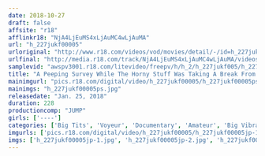 ```yaml
---
date: 2018-10-27
draft: false
affsite: "r18"
afflinkr18: "NjA4LjEuMS4xLjAuMC4wLjAuMA"
url: "h_227jukf00005"
urloriginal: "http://www.r18.com/videos/vod/movies/detail/-/id=h_227jukf00005"
urlfinal: "http://media.r18.com/track/NjA4LjEuMS4xLjAuMC4wLjAuMA/videos/vod/movies/detail/-/id=h_227jukf00005"
samplevid: "awspv3001.r18.com/litevideo/freepv/h/h_2/h_227jukf005/h_227jukf005_dmb_w.mp4"
title: "A Peeping Survey While The Horny Stuff Was Taking A Break From Filming, These AV Actresses Had Some Erotic Fun With Them"
mainimgurl: "pics.r18.com/digital/video/h_227jukf00005/h_227jukf00005ps.jpg"
mainimgs: "h_227jukf00005ps.jpg"
releasedate: "Jan. 25, 2018"
duration: 228
productioncomp: "JUMP"
girls: ['----']
categories: ['Big Tits', 'Voyeur', 'Documentary', 'Amateur', 'Big Vibrator']
imgurls: ['pics.r18.com/digital/video/h_227jukf00005/h_227jukf00005jp-1.jpg', 'pics.r18.com/digital/video/h_227jukf00005/h_227jukf00005jp-2.jpg', 'pics.r18.com/digital/video/h_227jukf00005/h_227jukf00005jp-3.jpg', 'pics.r18.com/digital/video/h_227jukf00005/h_227jukf00005jp-4.jpg', 'pics.r18.com/digital/video/h_227jukf00005/h_227jukf00005jp-5.jpg', 'pics.r18.com/digital/video/h_227jukf00005/h_227jukf00005jp-6.jpg', 'pics.r18.com/digital/video/h_227jukf00005/h_227jukf00005jp-7.jpg', 'pics.r18.com/digital/video/h_227jukf00005/h_227jukf00005jp-8.jpg', 'pics.r18.com/digital/video/h_227jukf00005/h_227jukf00005jp-9.jpg', 'pics.r18.com/digital/video/h_227jukf00005/h_227jukf00005jp-10.jpg', 'pics.r18.com/digital/video/h_227jukf00005/h_227jukf00005jp-11.jpg', 'pics.r18.com/digital/video/h_227jukf00005/h_227jukf00005jp-12.jpg', 'pics.r18.com/digital/video/h_227jukf00005/h_227jukf00005jp-13.jpg', 'pics.r18.com/digital/video/h_227jukf00005/h_227jukf00005jp-14.jpg', 'pics.r18.com/digital/video/h_227jukf00005/h_227jukf00005jp-15.jpg', 'pics.r18.com/digital/video/h_227jukf00005/h_227jukf00005jp-16.jpg', 'pics.r18.com/digital/video/h_227jukf00005/h_227jukf00005jp-17.jpg', 'pics.r18.com/digital/video/h_227jukf00005/h_227jukf00005jp-18.jpg', 'pics.r18.com/digital/video/h_227jukf00005/h_227jukf00005jp-19.jpg', 'pics.r18.com/digital/video/h_227jukf00005/h_227jukf00005jp-20.jpg']
imgs: ['h_227jukf00005jp-1.jpg', 'h_227jukf00005jp-2.jpg', 'h_227jukf00005jp-3.jpg', 'h_227jukf00005jp-4.jpg', 'h_227jukf00005jp-5.jpg', 'h_227jukf00005jp-6.jpg', 'h_227jukf00005jp-7.jpg', 'h_227jukf00005jp-8.jpg', 'h_227jukf00005jp-9.jpg', 'h_227jukf00005jp-10.jpg', 'h_227jukf00005jp-11.jpg', 'h_227jukf00005jp-12.jpg', 'h_227jukf00005jp-13.jpg', 'h_227jukf00005jp-14.jpg', 'h_227jukf00005jp-15.jpg', 'h_227jukf00005jp-16.jpg', 'h_227jukf00005jp-17.jpg', 'h_227jukf00005jp-18.jpg', 'h_227jukf00005jp-19.jpg', 'h_227jukf00005jp-20.jpg']
---
```

